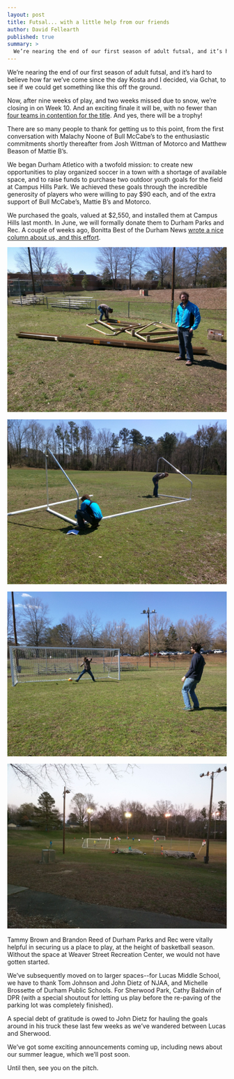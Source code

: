 ```yaml
---
layout: post
title: Futsal... with a little help from our friends
author: David Fellearth
published: true
summary: >
  We’re nearing the end of our first season of adult futsal, and it’s hard to believe how far we’ve come since the day Kosta and I decided, via Gchat, to see if we could get something like this off the ground.
---
```

We’re nearing the end of our first season of adult futsal, and it’s hard to believe how far we’ve come since the day Kosta and I decided, via Gchat, to see if we could get something like this off the ground.

Now, after nine weeks of play, and two weeks missed due to snow, we’re closing in on Week 10. And an exciting finale it will be, with no fewer than [four teams in contention for the title](/futsal/schedule). And yes, there will be a trophy!

There are so many people to thank for getting us to this point, from the first conversation with Malachy Noone of Bull McCabe’s to the enthusiastic commitments shortly thereafter from Josh Wittman of Motorco and Matthew Beason of Mattie B’s.

We began Durham Atletico with a twofold mission: to create new opportunities to play organized soccer in a town with a shortage of available space, and to raise funds to purchase two outdoor youth goals for the field at Campus Hills Park. We achieved these goals through the incredible generosity of players who were willing to pay $90 each, and of the extra support of Bull McCabe’s, Mattie B’s and Motorco.

We purchased the goals, valued at $2,550, and installed them at Campus Hills last month. In June, we will formally donate them to Durham Parks and Rec. A couple of weeks ago, Bonitta Best of the Durham News [wrote a nice column about us, and this effort](http://www.newsobserver.com/news/local/community/durham-news/dn-sports/article17861792.html).

![Boxes](/assets/img/boxes.jpg)

![Assembly](/assets/img/assembly.jpg)

![Goal!](/assets/img/goal.jpg)

![First soccer game on Campus Hills field](/assets/img/first-game.jpg)

Tammy Brown and Brandon Reed of Durham Parks and Rec were vitally helpful in securing us a place to play, at the height of basketball season. Without the space at Weaver Street Recreation Center, we would not have gotten started. 

We’ve subsequently moved on to larger spaces--for Lucas Middle School, we have to thank Tom Johnson and John Dietz of NJAA, and Michelle Brossette of Durham Public Schools. For Sherwood Park, Cathy Baldwin of DPR (with a special shoutout for letting us play before the re-paving of the parking lot was completely finished). 

A special debt of gratitude is owed to John Dietz for hauling the goals around in his truck these last few weeks as we’ve wandered between Lucas and Sherwood.

We’ve got some exciting announcements coming up, including news about our summer league, which we’ll post soon. 

Until then, see you on the pitch.
